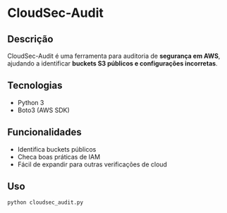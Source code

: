 # CloudSec-Audit

## Descrição
CloudSec-Audit é uma ferramenta para auditoria de **segurança em AWS**, ajudando a identificar **buckets S3 públicos e configurações incorretas**.

## Tecnologias
- Python 3
- Boto3 (AWS SDK)

## Funcionalidades
- Identifica buckets públicos
- Checa boas práticas de IAM
- Fácil de expandir para outras verificações de cloud

## Uso
```bash
python cloudsec_audit.py
